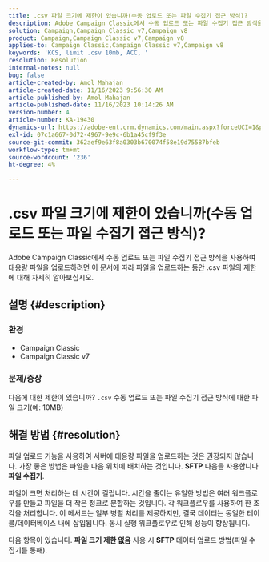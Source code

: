 ```yaml
---
title: .csv 파일 크기에 제한이 있습니까(수동 업로드 또는 파일 수집기 접근 방식)?
description: Adobe Campaign Classic에서 수동 업로드 또는 파일 수집기 접근 방식을 사용하여 업로드하는 동안 .csv 파일 크기에 제한이 있는지 알아봅니다.
solution: Campaign,Campaign Classic v7,Campaign v8
product: Campaign,Campaign Classic v7,Campaign v8
applies-to: Campaign Classic,Campaign Classic v7,Campaign v8
keywords: 'KCS, limit .csv 10mb, ACC, '
resolution: Resolution
internal-notes: null
bug: false
article-created-by: Amol Mahajan
article-created-date: 11/16/2023 9:56:30 AM
article-published-by: Amol Mahajan
article-published-date: 11/16/2023 10:14:26 AM
version-number: 4
article-number: KA-19430
dynamics-url: https://adobe-ent.crm.dynamics.com/main.aspx?forceUCI=1&pagetype=entityrecord&etn=knowledgearticle&id=3ea17268-6684-ee11-8179-6045bd006b4b
exl-id: 07c1a667-0d72-4967-9e9c-6b1a45cf9f3e
source-git-commit: 362aef9e63f8a0303b670074f58e19d75587bfeb
workflow-type: tm+mt
source-wordcount: '236'
ht-degree: 4%

---
```


# .csv 파일 크기에 제한이 있습니까(수동 업로드 또는 파일 수집기 접근 방식)?


Adobe Campaign Classic에서 수동 업로드 또는 파일 수집기 접근 방식을 사용하여 대용량 파일을 업로드하려면 이 문서에 따라 파일을 업로드하는 동안 .csv 파일의 제한에 대해 자세히 알아보십시오.

## 설명 {#description}


### <b>환경</b>

- Campaign Classic
- Campaign Classic v7




### <b>문제/증상</b>

다음에 대한 제한이 있습니까? `.csv` 수동 업로드 또는 파일 수집기 접근 방식에 대한 파일 크기(예: 10MB)


## 해결 방법 {#resolution}


파일 업로드 기능을 사용하여 서버에 대용량 파일을 업로드하는 것은 권장되지 않습니다. 가장 좋은 방법은 파일을 다음 위치에 배치하는 것입니다. <b>SFTP</b> 다음을 사용합니다 <b>파일 수집기</b>.

파일이 크면 처리하는 데 시간이 걸립니다. 시간을 줄이는 유일한 방법은 여러 워크플로우를 만들고 파일을 더 작은 청크로 분할하는 것입니다. 각 워크플로우를 사용하여 한 조각을 처리합니다. 이 메서드는 일부 병렬 처리를 제공하지만, 결국 데이터는 동일한 테이블/데이터베이스 내에 삽입됩니다. 동시 실행 워크플로우로 인해 성능이 향상됩니다.

다음 항목이 있습니다. <b>파일 크기 제한 없음</b> 사용 시 <b>SFTP</b> 데이터 업로드 방법(파일 수집기를 통해).
